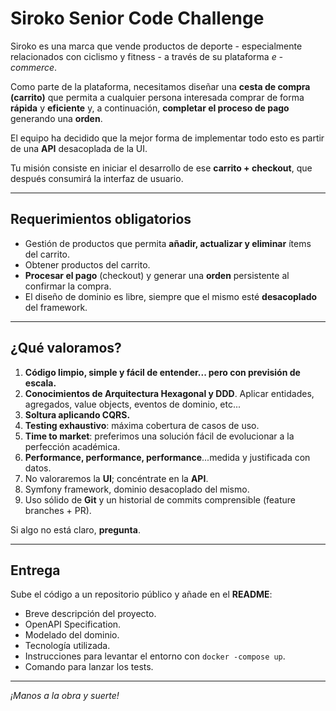 # Siroko **Senior** Code Challenge

Siroko es una marca que vende productos de deporte - especialmente relacionados con ciclismo y fitness - a través de su plataforma *e -commerce*.

Como parte de la plataforma, necesitamos diseñar una **cesta de compra (carrito)** que permita a cualquier persona interesada comprar de forma **rápida** y **eficiente** y, a continuación, **completar el proceso de pago** generando una **orden**.

El equipo ha decidido que la mejor forma de implementar todo esto es partir de una **API** desacoplada de la UI.

Tu misión consiste en iniciar el desarrollo de ese **carrito + checkout**, que después consumirá la interfaz de usuario.

---

## Requerimientos obligatorios

- Gestión de productos que permita **añadir, actualizar y eliminar** ítems del carrito.
- Obtener productos del carrito.
- **Procesar el pago** (checkout) y generar una **orden** persistente al confirmar la compra.
- El diseño de dominio es libre, siempre que el mismo esté **desacoplado** del framework.

---

## ¿Qué valoramos?

1. **Código limpio, simple y fácil de entender... pero con previsión de escala.**  
2. **Conocimientos de Arquitectura Hexagonal y DDD**. Aplicar entidades, agregados, value objects, eventos de dominio, etc...  
3. **Soltura aplicando CQRS.**  
4. **Testing exhaustivo**: máxima cobertura de casos de uso.  
5. **Time to market**: preferimos una solución fácil de evolucionar a la perfección académica.  
6. **Performance, performance, performance**...medida y justificada con datos.  
7. No valoraremos la **UI**; concéntrate en la **API**.  
8. Symfony framework, dominio desacoplado del mismo.  
9. Uso sólido de **Git** y un historial de commits comprensible (feature branches + PR).  

Si algo no está claro, **pregunta**.

---

## Entrega

Sube el código a un repositorio público y añade en el **README**:

- Breve descripción del proyecto.
- OpenAPI Specification.
- Modelado del dominio.
- Tecnología utilizada.
- Instrucciones para levantar el entorno con `docker -compose up`.  
- Comando para lanzar los tests.

---

*¡Manos a la obra y suerte!*
